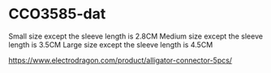 
# CCO3585-dat

Small size except the sleeve length is 2.8CM
Medium size except the sleeve length is 3.5CM
Large size except the sleeve length is 4.5CM

https://www.electrodragon.com/product/alligator-connector-5pcs/